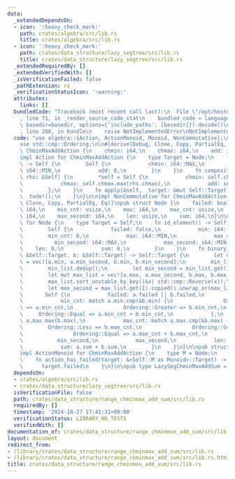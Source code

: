 ```yaml
---
data:
  _extendedDependsOn:
  - icon: ':heavy_check_mark:'
    path: crates/algebra/src/lib.rs
    title: crates/algebra/src/lib.rs
  - icon: ':heavy_check_mark:'
    path: crates/data_structure/lazy_segtree/src/lib.rs
    title: crates/data_structure/lazy_segtree/src/lib.rs
  _extendedRequiredBy: []
  _extendedVerifiedWith: []
  _isVerificationFailed: false
  _pathExtension: rs
  _verificationStatusIcon: ':warning:'
  attributes:
    links: []
  bundledCode: "Traceback (most recent call last):\n  File \"/opt/hostedtoolcache/Python/3.10.15/x64/lib/python3.10/site-packages/onlinejudge_verify/documentation/build.py\"\
    , line 71, in _render_source_code_stat\n    bundled_code = language.bundle(stat.path,\
    \ basedir=basedir, options={'include_paths': [basedir]}).decode()\n  File \"/opt/hostedtoolcache/Python/3.10.15/x64/lib/python3.10/site-packages/onlinejudge_verify/languages/rust.py\"\
    , line 288, in bundle\n    raise NotImplementedError\nNotImplementedError\n"
  code: "use algebra::{Action, ActionMonoid, Monoid, NonCommutative};\nuse lazy_segtree::LazySegTree;\n\
    use std::cmp::Ordering;\n\n#[derive(Debug, Clone, Copy, PartialEq, Eq)]\npub struct\
    \ ChminMaxAddAction {\n    chmin: i64,\n    chmax: i64,\n    add: i64,\n}\n\n\
    impl Action for ChminMaxAddAction {\n    type Target = Node;\n    fn id_action()\
    \ -> Self {\n        Self {\n            chmin: i64::MAX,\n            chmax:\
    \ i64::MIN,\n            add: 0,\n        }\n    }\n    fn composition(&mut self,\
    \ rhs: &Self) {\n        *self = Self {\n            chmin: self.chmin.min(rhs.chmin),\n\
    \            chmax: self.chmax.max(rhs.chmax),\n            add: self.add + rhs.add,\n\
    \        };\n    }\n    fn apply(&self, _target: &mut Self::Target) {\n      \
    \  todo!();\n    }\n}\n\nimpl NonCommutative for ChminMaxAddAction {}\n\n#[derive(Debug,\
    \ Clone, Copy, PartialEq, Eq)]\npub struct Node {\n    failed: bool,\n    min:\
    \ i64,\n    min_cnt: usize,\n    max: i64,\n    max_cnt: usize,\n    min_second:\
    \ i64,\n    max_second: i64,\n    len: usize,\n    sum: i64,\n}\n\nimpl Monoid\
    \ for Node {\n    type Target = Self;\n    fn id_element() -> Self::Target {\n\
    \        Self {\n            failed: false,\n            min: i64::MAX,\n    \
    \        min_cnt: 0,\n            max: i64::MIN,\n            max_cnt: 0,\n  \
    \          min_second: i64::MAX,\n            max_second: i64::MIN,\n        \
    \    len: 0,\n            sum: 0,\n        }\n    }\n    fn binary_operation(a:\
    \ &Self::Target, b: &Self::Target) -> Self::Target {\n        let mut min_list\
    \ = vec![a.min, a.min_second, b.min, b.min_second];\n        min_list.sort_unstable();\n\
    \        min_list.dedup();\n        let min_second = min_list.get(1).copied().unwrap_or(min_list[0]);\n\
    \        let mut max_list = vec![a.max, a.max_second, b.max, b.max_second];\n\
    \        max_list.sort_unstable_by_key(|&x| std::cmp::Reverse(x));\n        max_list.dedup();\n\
    \        let max_second = max_list.get(1).copied().unwrap_or(max_list[0]);\n \
    \       Self {\n            failed: a.failed || b.failed,\n            min: a.min.min(b.min),\n\
    \            min_cnt: match a.min.cmp(&b.min) {\n                Ordering::Less\
    \ => a.min_cnt,\n                Ordering::Greater => b.min_cnt,\n           \
    \     Ordering::Equal => a.min_cnt + b.min_cnt,\n            },\n            max:\
    \ a.max.max(b.max),\n            max_cnt: match a.max.cmp(&b.max) {\n        \
    \        Ordering::Less => b.max_cnt,\n                Ordering::Greater => a.max_cnt,\n\
    \                Ordering::Equal => a.max_cnt + b.max_cnt,\n            },\n \
    \           min_second,\n            max_second,\n            len: a.len + b.len,\n\
    \            sum: a.sum + b.sum,\n        }\n    }\n}\n\npub struct ChminmaxAddActionMonoid;\n\
    impl ActionMonoid for ChminMaxAddAction {\n    type M = Node;\n    type A = ChminMaxAddAction;\n\
    \    fn action_has_failed(target: &<Self::M as Monoid>::Target) -> bool {\n  \
    \      target.failed\n    }\n}\n\npub type LazySegChminMaxAddSum = LazySegTree<ChminmaxAddActionMonoid>;\n"
  dependsOn:
  - crates/algebra/src/lib.rs
  - crates/data_structure/lazy_segtree/src/lib.rs
  isVerificationFile: false
  path: crates/data_structure/range_chminmax_add_sum/src/lib.rs
  requiredBy: []
  timestamp: '2024-10-27 17:41:31+09:00'
  verificationStatus: LIBRARY_NO_TESTS
  verifiedWith: []
documentation_of: crates/data_structure/range_chminmax_add_sum/src/lib.rs
layout: document
redirect_from:
- /library/crates/data_structure/range_chminmax_add_sum/src/lib.rs
- /library/crates/data_structure/range_chminmax_add_sum/src/lib.rs.html
title: crates/data_structure/range_chminmax_add_sum/src/lib.rs
---
```

